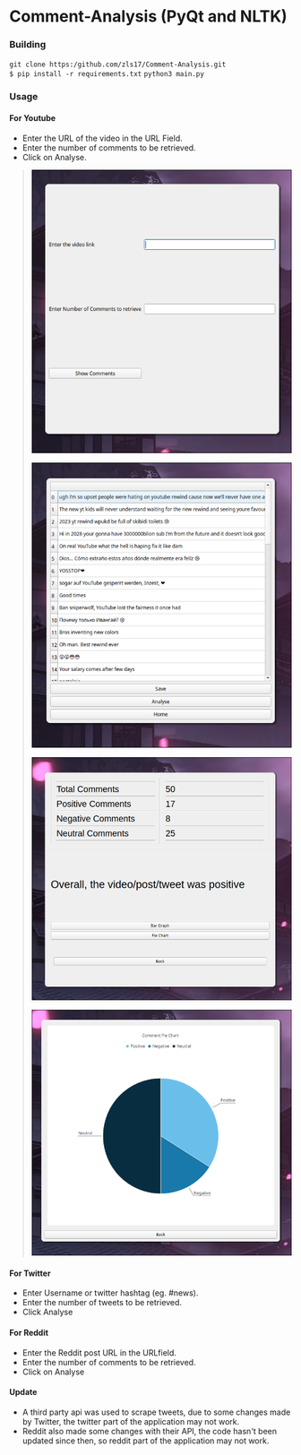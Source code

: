 # Comment-Analysis (PyQt and NLTK)

### Building
`git clone https:/github.com/zls17/Comment-Analysis.git`\
`$ pip install -r requirements.txt`
`python3 main.py`

### Usage

#### For Youtube
- Enter the URL of the video in the URL Field.
- Enter the number of comments to be retrieved.
- Click on Analyse.
>
> ![](Pictures/1.png)
>
> ![](Pictures/2.png)
>
> ![](Pictures/3.png)
>
> ![](Pictures/4.png)
#### For Twitter
- Enter Username or twitter hashtag (eg. #news).
- Enter the number of tweets to be retrieved.
- Click Analyse

#### For Reddit
- Enter the Reddit post URL in the URLfield.
- Enter the number of comments to be retrieved.
- Click on Analyse

#### Update
* A third party api was used to scrape tweets, due to some changes made by Twitter, the twitter part of the application may not work.
* Reddit also made some changes with their API, the code hasn't been updated since then, so reddit part of the application may not work.
  
